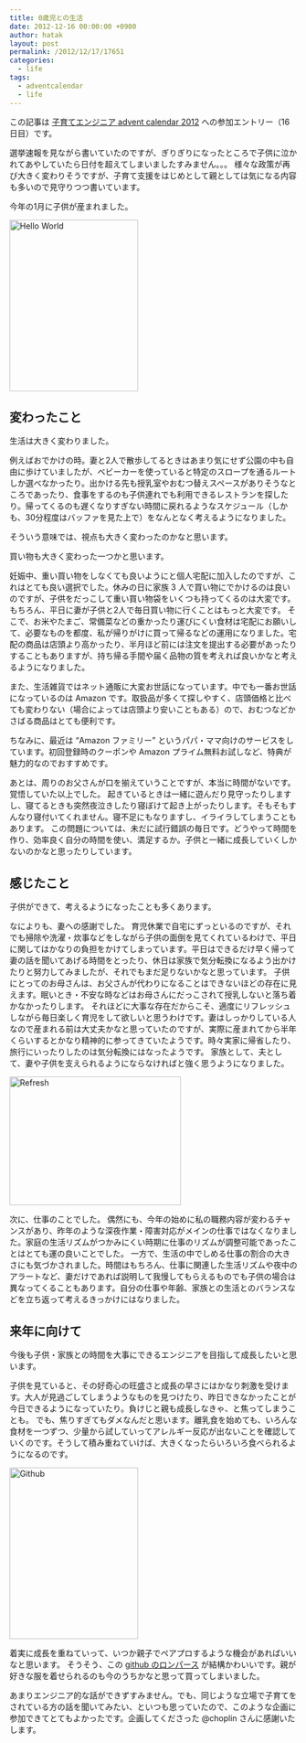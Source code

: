 ```yaml
---
title: 0歳児との生活
date: 2012-12-16 00:00:00 +0900
author: hatak
layout: post
permalink: /2012/12/17/17651
categories:
  - life
tags:
  - adventcalendar
  - life
---
```

この記事は [子育てエンジニア advent calendar 2012][1] への参加エントリー（16日目）です。

選挙速報を見ながら書いていたのですが、ぎりぎりになったところで子供に泣かれてあやしていたら日付を超えてしまいましたすみません。。。 様々な政策が再び大きく変わりそうですが、子育て支援をはじめとして親としては気になる内容も多いので見守りつつ書いています。

<!--more-->

今年の1月に子供が産まれました。

<img src="https://dl.dropboxusercontent.com/u/14531906/hatak.github.io/2012/12/helloworld-225x300.jpg" alt="Hello World" width="225" height="300" class="alignnone size-medium wp-image-17649" />

## 変わったこと

生活は大きく変わりました。

例えばおでかけの時。妻と2人で散歩してるときはあまり気にせず公園の中も自由に歩けていましたが、ベビーカーを使っていると特定のスロープを通るルートしか選べなかったり。出かける先も授乳室やおむつ替えスペースがありそうなところであったり、食事をするのも子供連れでも利用できるレストランを探したり。帰ってくるのも遅くなりすぎない時間に戻れるようなスケジュール（しかも、30分程度はバッファを見た上で）をなんとなく考えるようになりました。

そういう意味では、視点も大きく変わったのかなと思います。

買い物も大きく変わった一つかと思います。

妊娠中、重い買い物をしなくても良いようにと個人宅配に加入したのですが、これはとても良い選択でした。休みの日に家族 3 人で買い物にでかけるのは良いのですが、子供をだっこして重い買い物袋をいくつも持ってくるのは大変です。もちろん、平日に妻が子供と2人で毎日買い物に行くことはもっと大変です。 そこで、お米やたまご、常備菜などの重かったり運びにくい食材は宅配にお願いして、必要なものを都度、私が帰りがけに買って帰るなどの運用になりました。宅配の商品は店頭より高かったり、半月ほど前には注文を提出する必要があったりすることもありますが、持ち帰る手間や届く品物の質を考えれば良いかなと考えるようになりました。

また、生活雑貨ではネット通販に大変お世話になっています。中でも一番お世話になっているのは Amazon です。取扱品が多くて探しやすく、店頭価格と比べても変わりない（場合によっては店頭より安いこともある）ので、おむつなどかさばる商品はとても便利です。

ちなみに、最近は &#8220;Amazon ファミリー&#8221; というパパ・ママ向けのサービスをしています。初回登録時のクーポンや Amazon プライム無料お試しなど、特典が魅力的なのでおすすめです。

あとは、周りのお父さんが口を揃えていうことですが、本当に時間がないです。覚悟していた以上でした。 起きているときは一緒に遊んだり見守ったりしますし、寝てるときも突然夜泣きしたり寝ぼけて起き上がったりします。そもそもすんなり寝付いてくれません。寝不足にもなりますし、イライラしてしまうこともあります。 この問題については、未だに試行錯誤の毎日です。どうやって時間を作り、効率良く自分の時間を使い、満足するか。子供と一緒に成長していくしかないのかなと思ったりしています。

## 感じたこと

子供ができて、考えるようになったことも多くあります。

なによりも、妻への感謝でした。 育児休業で自宅にずっといるのですが、それでも掃除や洗濯・炊事などをしながら子供の面倒を見てくれているわけで、平日に関してはかなりの負担をかけてしまっています。平日はできるだけ早く帰って妻の話を聞いてあげる時間をとったり、休日は家族で気分転換になるよう出かけたりと努力してみましたが、それでもまだ足りないかなと思っています。 子供にとってのお母さんは、お父さんが代わりになることはできないほどの存在に見えます。眠いとき・不安な時などはお母さんにだっこされて授乳しないと落ち着かなかったりします。 それほどに大事な存在だからこそ、適度にリフレッシュしながら毎日楽しく育児をして欲しいと思うわけです。妻はしっかりしている人なので産まれる前は大丈夫かなと思っていたのですが、実際に産まれてから半年くらいするとかなり精神的に参ってきていたようです。時々実家に帰省したり、旅行にいったりしたのは気分転換にはなったようです。 家族として、夫として、妻や子供を支えられるようにならなければと強く思うようになりました。

<img src="https://dl.dropboxusercontent.com/u/14531906/hatak.github.io/2012/12/reflesh-300x225.jpg" alt="Refresh" width="300" height="225" class="alignnone size-medium wp-image-17650" />

次に、仕事のことでした。 偶然にも、今年の始めに私の職務内容が変わるチャンスがあり、昨年のような深夜作業・障害対応がメインの仕事ではなくなりました。家庭の生活リズムがつかみにくい時期に仕事のリズムが調整可能であったことはとても運の良いことでした。 一方で、生活の中でしめる仕事の割合の大きさにも気づかされました。時間はもちろん、仕事に関連した生活リズムや夜中のアラートなど、妻だけであれば説明して我慢してもらえるものでも子供の場合は異なってくることもあります。自分の仕事や年齢、家族との生活とのバランスなどを立ち返って考えるきっかけにはなりました。

## 来年に向けて

今後も子供・家族との時間を大事にできるエンジニアを目指して成長したいと思います。

子供を見ていると、その好奇心の旺盛さと成長の早さにはかなり刺激を受けます。大人が見過ごしてしまうようなものを見つけたり、昨日できなかったことが今日できるようになっていたり。負けじと親も成長しなきゃ、と焦ってしまうことも。 でも、焦りすぎてもダメなんだと思います。離乳食を始めても、いろんな食材を一つずつ、少量から試していってアレルギー反応が出ないことを確認していくのです。そうして積み重ねていけば、大きくなったらいろいろ食べられるようになるのです。

<img src="https://dl.dropboxusercontent.com/u/14531906/hatak.github.io/2012/12/github-225x300.jpg" alt="Github" width="225" height="300" class="alignnone size-medium wp-image-17648" />

着実に成長を重ねていって、いつか親子でペアプロするような機会があればいいなと思います。 そうそう、この [github のロンパース][2] が結構かわいいです。親が好きな服を着せられるのも今のうちかなと思って買ってしまいました。

あまりエンジニア的な話ができずすみません。でも、同じような立場で子育てをされている方の話を聞いてみたい、といつも思っていたので、このような企画に参加できてとてもよかったです。企画してくださった @choplin さんに感謝いたします。

 [1]: http://atnd.org/events/34177
 [2]: http://shop.github.com/products/octocat-onesie

